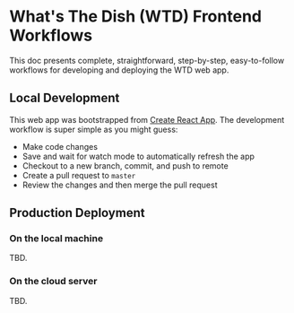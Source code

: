 # What's The Dish (WTD) Frontend Workflows

This doc presents complete, straightforward, step-by-step, easy-to-follow workflows for developing and deploying the WTD web app.

## Local Development

This web app was bootstrapped from [Create React App](https://create-react-app.dev). The development workflow is super simple as you might guess:

- Make code changes
- Save and wait for watch mode to automatically refresh the app
- Checkout to a new branch, commit, and push to remote
- Create a pull request to `master`
- Review the changes and then merge the pull request

## Production Deployment

### On the local machine

TBD.

### On the cloud server

TBD.
